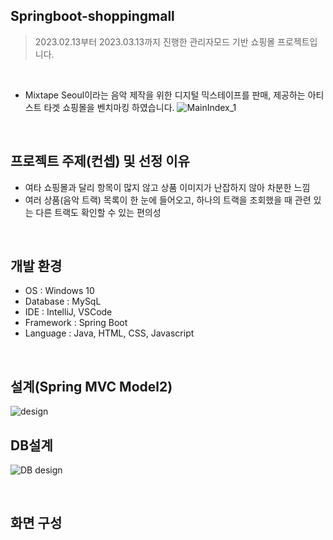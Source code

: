 ## Springboot-shoppingmall
> 2023.02.13부터 2023.03.13까지 진행한 관리자모드 기반 쇼핑몰 프로젝트입니다.

<br>

- Mixtape Seoul이라는 음악 제작을 위한 디지털 믹스테이프를 판매, 제공하는 아티스트 타겟 쇼핑몰을 벤치마킹 하였습니다.
![MainIndex_1](https://user-images.githubusercontent.com/116870668/233907592-9cd7342d-1dc8-458b-91e1-6e19ff09a73d.jpg)

<br>

## 프로젝트 주제(컨셉) 및 선정 이유
- 여타 쇼핑몰과 달리 항목이 많지 않고 상품 이미지가 난잡하지 않아 차분한 느낌
- 여러 상품(음악 트랙) 목록이 한 눈에 들어오고, 하나의 트랙을 조회했을 때 관련 있는 다른 트랙도 확인할 수 있는 편의성

<br>

## 개발 환경
- OS : Windows 10
- Database : MySqL
- IDE : IntelliJ, VSCode
- Framework : Spring Boot
- Language : Java, HTML, CSS, Javascript

<br>

## 설계(Spring MVC Model2)
![design](https://user-images.githubusercontent.com/116870668/233907336-53c5b845-5826-420e-b0ec-0279f3a232e5.jpg)

## DB설계
![DB design](https://user-images.githubusercontent.com/116870668/233907352-f40ad61f-f589-41a4-add1-5ad99126ac35.jpg)

<br>

## 화면 구성

